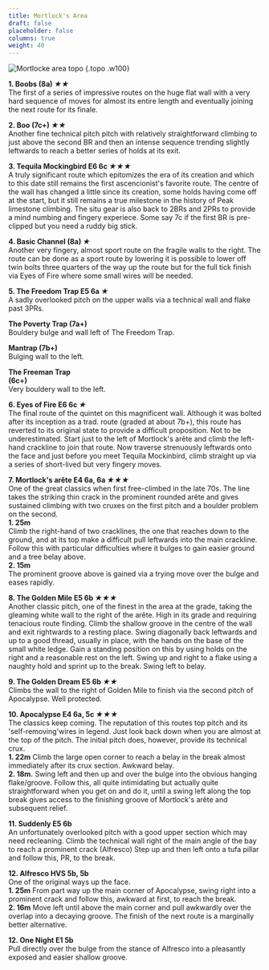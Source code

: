 ```yaml
---
title: Mortlock's Area
draft: false
placeholder: false
columns: true
weight: 40
---
```




![Mortlocke area topo](/img/peak/cheedale/MORTS.gif)
{.topo .w100}

**1. Boobs (8a) *★★***  
The first of a series of impressive routes on the huge flat wall with a very hard sequence of moves for almost its entire length and eventually joining the next route for its finale.

**2. Boo (7c+) *★★***  
Another fine technical pitch pitch with relatively straightforward climbing to just above the second BR and then an intense sequence trending slightly leftwards to reach a better series of holds at its exit.

**3. Tequila Mockingbird E6 6c *★★★***  
A truly significant route which epitomizes the era of its creation and which to this date still remains the first ascencionist's favorite route. The centre of the wall has changed a little since its creation, some holds having come off at the start, but it still remains a true milestone in the history of Peak limestone climbing. The situ gear is also back to 2BRs and 2PRs to provide a mind numbing and fingery experiece. Some say 7c if the first BR is pre-clipped but you need a ruddy big stick.

**4. Basic Channel (8a) *★***  
Another very fingery, almost sport route on the fragile walls to the right. The route can be done as a sport route by lowering it is possible to lower off twin bolts three quarters of the way up the route but for the full tick finish via Eyes of Fire where some small wires will be needed.

**5. The Freedom Trap E5 6a *★***  
A sadly overlooked pitch on the upper walls via a technical wall and flake past 3PRs.

**The Poverty Trap (7a+)**  
Bouldery bulge and wall left of The Freedom Trap.

**Mantrap (7b+)**  
Bulging wall to the left.

**The Freeman Trap**  
**(6c+)**  
Very bouldery wall to the left.

**6. Eyes of Fire E6 6c *★***  
The final route of the quintet on this magnificent wall. Although it was bolted after its inception as a trad. route (graded at about 7b+), this route has reverted to its original state to provide a difficult proposition. Not to be underestimated. Start just to the left of Mortlock's arête and climb the left-hand crackline to join that route. Now traverse strenuously leftwards onto the face and just before you meet Tequila Mockinbird, climb straight up via a series of short-lived but very fingery moves.

**7. Mortlock's arête E4 6a, 6a *★★★***  
One of the great classics when first free-climbed in the late 70s. The line takes the striking thin crack in the prominent rounded arête and gives sustained climbing with two cruxes on the first pitch and a boulder problem on the second.  
**1. 25m**  
Climb the right-hand of two cracklines, the one that reaches down to the ground, and at its top make a difficult pull leftwards into the main crackline. Follow this with particular difficulties where it bulges to gain easier ground and a tree belay above.  
**2. 15m**  
The prominent groove above is gained via a trying move over the bulge and eases rapidly.

**8. The Golden Mile E5 6b *★★★***  
Another classic pitch, one of the finest in the area at the grade, taking the gleaming white wall to the right of the arête. High in its grade and requiring tenacious route finding. Climb the shallow groove in the centre of the wall and exit rightwards to a resting place. Swing diagonally back leftwards and up to a good thread, usually in place, with the hands on the base of the small white ledge. Gain a standing position on this by using holds on the right and a reasonable rest on the left. Swing up and right to a flake using a naughty hold and sprint up to the break. Swing left to belay.

**9. The Golden Dream E5 6b *★★***  
Climbs the wall to the right of Golden Mile to finish via the second pitch of Apocalypse. Well protected.

**10. Apocalypse E4 6a, 5c *★★★***  
The classics keep coming. The reputation of this routes top pitch and its 'self-removing'wires in legend. Just look back down when you are almost at the top of the pitch. The initial pitch does, however, provide its technical crux.  
**1. 22m** Climb the large open corner to reach a belay in the break almost immediately after its crux section. Awkward belay.  
**2. 18m.** Swing left and then up and over the bulge into the obvious hanging flake/groove. Follow this, all quite intimidating but actually quite straightforward when you get on and do it, until a swing left along the top break gives access to the finishing groove of Mortlock's arête and subsequent relief.

**11. Suddenly E5 6b**  
An unfortunately overlooked pitch with a good upper section which may need recleaning. Climb the technical wall right of the main angle of the bay to reach a prominent crack (Alfresco) Step up and then left onto a tufa pillar and follow this, PR, to the break.

**12. Alfresco HVS 5b, 5b**  
One of the original ways up the face.  
**1. 25m** From part way up the main corner of Apocalypse, swing right into a prominent crack and follow this, awkward at first, to reach the break.  
**2. 16m** Move left until above the main corner and pull awkwardly over the overlap into a decaying groove. The finish of the next route is a marginally better alternative.

**12. One Night E1 5b**  
Pull directly over the bulge from the stance of Alfresco into a pleasantly exposed and easier shallow groove.